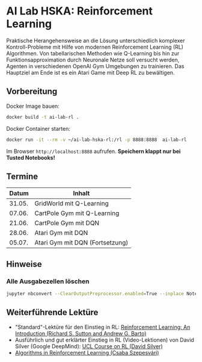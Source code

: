 # AI Lab HSKA: Reinforcement Learning

Praktische Herangehensweise an die Lösung unterschiedlich komplexer Kontroll-Probleme mit Hilfe von modernen Reinforcement Learning (RL) Algorithmen. Von tabellarischen Methoden wie Q-Learning bis hin zur Funktionsapproximation durch Neuronale Netze soll versucht werden, Agenten in verschiedenen OpenAI Gym Umgebungen zu trainieren. Das Hauptziel am Ende ist es ein Atari Game mit Deep RL zu bewältigen.

## Vorbereitung

Docker Image bauen:
```bash
docker build -t ai-lab-rl .
```

Docker Container starten:
```bash
docker run -it --rm -v ~/ai-lab-hska-rl:/rl -p 8888:8888  ai-lab-rl
```
Im Browser `http://localhost:8888` aufrufen.
**Speichern klappt nur bei Tusted Notebooks!**

## Termine

| Datum | Inhalt |
|-|-|
| 31.05. | GridWorld mit Q-Learning |
| 07.06. | CartPole Gym mit Q-Learning |
| 21.06. | CartPole Gym mit DQN |
| 28.06. | Atari Gym mit DQN |
| 05.07. | Atari Gym mit DQN (Fortsetzung) |

## Hinweise

### Alle Ausgabezellen löschen

```bash
jupyter nbconvert --ClearOutputPreprocessor.enabled=True --inplace Notebook.ipynb
```

## Weiterführende Lektüre

- "Standard"-Lektüre für den Einstieg in RL: [Reinforcement Learning: An Introduction (Richard S. Sutton and Andrew G. Barto)](http://incompleteideas.net/book/RLbook2018.pdf)
- Ausführlich und gut erklärter Einstieg in RL (Video-Lektionen) von David Silver (Google DeepMind): [UCL Course on RL (David Silver)](http://www0.cs.ucl.ac.uk/staff/D.Silver/web/Teaching.html)
- [Algorithms in Reinforcement Learning (Csaba Szepesvári)](https://sites.ualberta.ca/~szepesva/papers/RLAlgsInMDPs.pdf)
